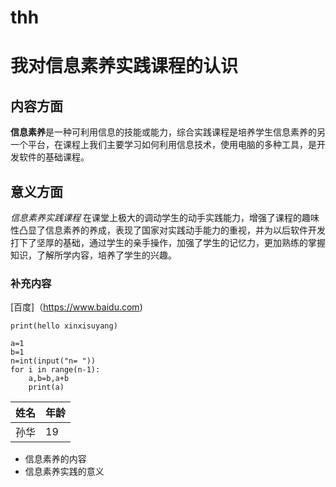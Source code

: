 # thh

# **我对信息素养实践课程的认识**

## 内容方面

**信息素养**是一种可利用信息的技能或能力，综合实践课程是培养学生信息素养的另一个平台，在课程上我们主要学习如何利用信息技术，使用电脑的多种工具，是开发软件的基础课程。

## 意义方面

*信息素养实践课程*  在课堂上极大的调动学生的动手实践能力，增强了课程的趣味性凸显了信息素养的养成，表现了国家对实践动手能力的重视，并为以后软件开发打下了坚厚的基础，通过学生的亲手操作，加强了学生的记忆力，更加熟练的掌握知识，了解所学内容，培养了学生的兴趣。

### 补充内容

[百度]（https://www.baidu.com)

```
print(hello xinxisuyang)
```

```
a=1
b=1
n=int(input("n= "))
for i in range(n-1):
    a,b=b,a+b
    print(a)
```

| 姓名 | 年龄 |
| ---- | ---- |
| 孙华 | 19   |

- 信息素养的内容
- 信息素养实践的意义

